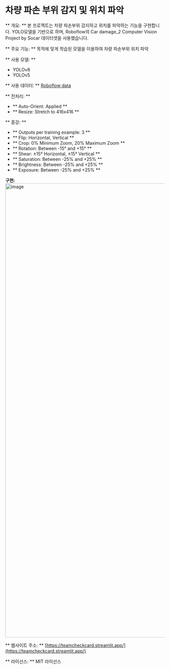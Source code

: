 # 차량 파손 부위 감지 및 위치 파악

** 개요: **
본 프로젝트는 차량 파손부위 감지하고 위치를 파악하는 기능을 구현합니다. YOLO모델을 기반으로 하며, Roboflow의 Car damage_2 Computer Vision Project by Socar 데이터셋을 사용했습니다. 


** 주요 기능: **
목적에 맞게 학습된 모델을 이용하여 차량 파손부위 위치 파악


** 사용 모델: **
- YOLOv8 
- YOLOv5

** 사용 데이터: **
[Roboflow data](https://universe.roboflow.com/socar/car-damage_2/browse?queryText=&pageSize=50&startingIndex=50&browseQuery=true)


** 전처리: **
- ** Auto-Orient: Applied **
- ** Resize: Stretch to 416x416 **


** 증강: **
- ** Outputs per training example: 3 **
- ** Flip: Horizontal, Vertical **
- ** Crop: 0% Minimum Zoom, 20% Maximum Zoom **
- ** Rotation: Between -15° and +15° **
- ** Shear: ±15° Horizontal, ±15° Vertical **
- ** Saturation: Between -25% and +25% **
- ** Brightness: Between -25% and +25% **
- ** Exposure: Between -25% and +25% **



**구현:**
<img width="1436" alt="image" src="https://blog.kakaocdn.net/dn/bjzse7/btsKHp0Ub4A/ReKKTJeOONZbFzSASkVuIk/img.gif">


** 웹사이트 주소: **
[https://teamcheckcard.streamlit.app/](https://teamcheckcard.streamlit.app/)


** 라이선스: **
MIT 라이선스
